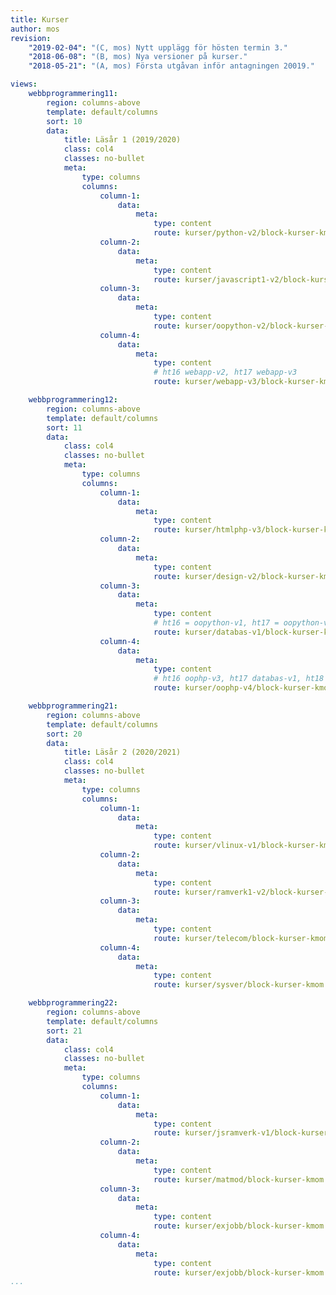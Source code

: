 ```yaml
---
title: Kurser
author: mos
revision:
    "2019-02-04": "(C, mos) Nytt upplägg för hösten termin 3."
    "2018-06-08": "(B, mos) Nya versioner på kurser."
    "2018-05-21": "(A, mos) Första utgåvan inför antagningen 20019."

views:
    webbprogrammering11:
        region: columns-above
        template: default/columns
        sort: 10
        data:
            title: Läsår 1 (2019/2020)
            class: col4
            classes: no-bullet
            meta:
                type: columns
                columns:
                    column-1:
                        data:
                            meta:
                                type: content
                                route: kurser/python-v2/block-kurser-kmom
                    column-2:
                        data:
                            meta:
                                type: content
                                route: kurser/javascript1-v2/block-kurser-kmom
                    column-3:
                        data:
                            meta:
                                type: content
                                route: kurser/oopython-v2/block-kurser-kmom
                    column-4:
                        data:
                            meta:
                                type: content
                                # ht16 webapp-v2, ht17 webapp-v3
                                route: kurser/webapp-v3/block-kurser-kmom

    webbprogrammering12:
        region: columns-above
        template: default/columns
        sort: 11
        data:
            class: col4
            classes: no-bullet
            meta:
                type: columns
                columns:
                    column-1:
                        data:
                            meta:
                                type: content
                                route: kurser/htmlphp-v3/block-kurser-kmom
                    column-2:
                        data:
                            meta:
                                type: content
                                route: kurser/design-v2/block-kurser-kmom
                    column-3:
                        data:
                            meta:
                                type: content
                                # ht16 = oopython-v1, ht17 = oopython-v2
                                route: kurser/databas-v1/block-kurser-kmom
                    column-4:
                        data:
                            meta:
                                type: content
                                # ht16 oophp-v3, ht17 databas-v1, ht18 oophp-v4
                                route: kurser/oophp-v4/block-kurser-kmom

    webbprogrammering21:
        region: columns-above
        template: default/columns
        sort: 20
        data:
            title: Läsår 2 (2020/2021)
            class: col4
            classes: no-bullet
            meta:
                type: columns
                columns:
                    column-1:
                        data:
                            meta:
                                type: content
                                route: kurser/vlinux-v1/block-kurser-kmom
                    column-2:
                        data:
                            meta:
                                type: content
                                route: kurser/ramverk1-v2/block-kurser-kmom
                    column-3:
                        data:
                            meta:
                                type: content
                                route: kurser/telecom/block-kurser-kmom
                    column-4:
                        data:
                            meta:
                                type: content
                                route: kurser/sysver/block-kurser-kmom

    webbprogrammering22:
        region: columns-above
        template: default/columns
        sort: 21
        data:
            class: col4
            classes: no-bullet
            meta:
                type: columns
                columns:
                    column-1:
                        data:
                            meta:
                                type: content
                                route: kurser/jsramverk-v1/block-kurser-kmom
                    column-2:
                        data:
                            meta:
                                type: content
                                route: kurser/matmod/block-kurser-kmom
                    column-3:
                        data:
                            meta:
                                type: content
                                route: kurser/exjobb/block-kurser-kmom
                    column-4:
                        data:
                            meta:
                                type: content
                                route: kurser/exjobb/block-kurser-kmom
...
```

